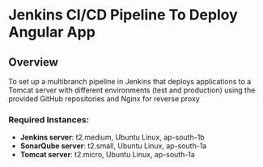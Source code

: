 # Jenkins CI/CD Pipeline To Deploy Angular App

## Overview
To set up a multibranch pipeline in Jenkins that deploys applications to a Tomcat server with different environments (test and production) using the provided GitHub repositories and Nginx for reverse proxy

### Required Instances:
- **Jenkins server**: t2.medium, Ubuntu Linux, ap-south-1b
- **SonarQube server**: t2.small, Ubuntu Linux, ap-south-1a
- **Tomcat server**: t2.micro, Ubuntu Linux, ap-south-1a
